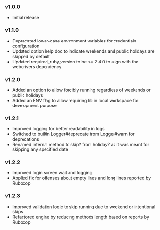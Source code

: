 ### v1.0.0
- Initial release

### v1.1.0
- Deprecated lower-case environment variables for credentials configuration
- Updated option help doc to indicate weekends and public holidays are skipped by default
- Updated required_ruby_version to be >= 2.4.0 to align with the webdrivers dependency

### v1.2.0
- Added an option to allow forcibly running regardless of weekends or public holidays
- Added an ENV flag to allow requiring lib in local workspace for development purpose

### v1.2.1
- Improved logging for better readability in logs
- Switched to builtin Logger#deprecate from Logger#warn for deprecations
- Renamed internal method to skip? from holiday? as it was meant for skipping any specified date

### v1.2.2
- Improved login screen wait and logging
- Applied fix for offenses about empty lines and long lines reported by Rubocop

### v1.2.3
- Improved validation logic to skip running due to weekend or intentional skips
- Refactored engine by reducing methods length based on reports by Rubocop
